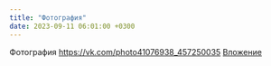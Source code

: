 ```yaml
---
title: "Фотография"
date: 2023-09-11 06:01:00 +0300
---
```


Фотография
<a class="vk-attach" href="https://vk.com/photo41076938_457250035">https://vk.com/photo41076938_457250035</a>
<a class="vk-attach" href="https://vk.com/photo41076938_457250035">Вложение</a>
